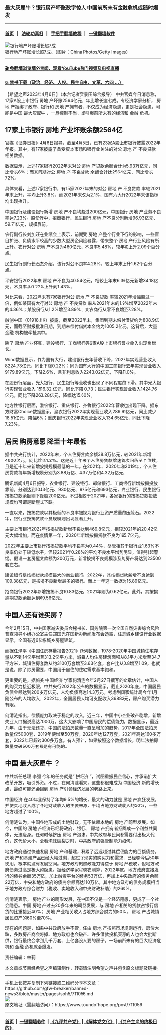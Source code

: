 ### 最大灰犀牛？银行房产坏账数字惊人  中国前所未有金融危机或随时爆发
------------------------

#### [首页](https://github.com/gfw-breaker/banned-news3/blob/master/README.md) &nbsp;&nbsp;|&nbsp;&nbsp; [法轮功真相](https://github.com/begood0513/basic/blob/master/README.md)  &nbsp;&nbsp;|&nbsp;&nbsp; [手把手翻墙教程](https://github.com/gfw-breaker/guides/wiki)  &nbsp;&nbsp;|&nbsp;&nbsp; [一键翻墙软件](https://github.com/gfw-breaker/nogfw/blob/master/README.md)  



<div><img alt="银行地产坏账增长超7成" src="https://img.soundofhope.org/2023-04/1680813355015.jpg"/>
<br/><figcaption class="caption">
 银行地产坏账增长超7成。（图片：China Photos/Getty Images）
</figcaption></div><hr/>

#### [ 🎬  免翻墙浏览墙外禁闻、观看YouTube热门视频及电视直播](https://github.com/gfw-breaker/HelloWorld)

#### [ 💥  禁书下载（政治、经济、人权、民主自由、文革、六四 ...）](https://github.com/gfw-breaker/books/blob/master/README.md)

<div><div class="Content__Wrapper sc-1bvya0-0 elmmKw article_body" data-checkusr="" itemprop="articleBody">
 <div id="post_place_1">
 </div>
 <p class="meta-top">
  <span class="meta">
   【希望之声2023年4月6日】（本台记者贺景田综合报导）
  </span>
  中共官媒今日消息称，17家A股上市银行
  <ok href="/term/857405">
   房地
  </ok>
  产坏账2564亿元，年比增长逾七成。有经济学家分析，
  <ok href="/term/857405">
   房地
  </ok>
  产捆绑了政府、银行和
  <ok href="/term/857405">
   房地
  </ok>
  产拥有者，不仅成为经济隐患，更是社会隐患，可能是中国
  <ok href="/term/450737">
   最大灰犀牛
  </ok>
  ，一旦控制不当，或引爆前所未有的经济和
  <ok href="/term/3667">
   金融
  </ok>
  危机。
 </p>
 <h2>
  <strong>
   17家上市银行
   <ok href="/term/857405">
    房地
   </ok>
   产业坏账余额2564亿
  </strong>
 </h2>
 <p>
  官媒《证券日报》4月6日报导，截至4月5日，已有23家A股上市银行披露2022年年报。其中，有17家披露了备受资本市场和银行业关注的对公
  <ok href="/term/857405">
   房地
  </ok>
  产
  <ok href="/term/82572">
   不良贷款
  </ok>
  相关数据。
 </p>
 <p>
  数据显示，上述17家银行2022年末对公
  <ok href="/term/857405">
   房地
  </ok>
  产贷款余额合计为5.93万亿元，同比增长6%；而其同期对公
  <ok href="/term/857405">
   房地
  </ok>
  产
  <ok href="/term/82572">
   不良贷款
  </ok>
  余额合计达2564亿元，同比增长72%。
 </p>
 <p>
  具体来看，上述17家银行中，有15家2022年末的对公
  <ok href="/term/857405">
   房地
  </ok>
  产
  <ok href="/term/82572">
   不良贷款
  </ok>
  率较2021年末上升，平均上升3.8%，而2021年末仅为2.1%，国有六大行2022年末该指标均出现抬升。
 </p>
 <p>
  中国银行及建设银行新增
  <ok href="/term/857405">
   房地
  </ok>
  产不良均超过200亿元，中国银行
  <ok href="/term/857405">
   房地
  </ok>
  产业务不良率达7.23%。股份行中，招商银行、民生银行
  <ok href="/term/857405">
   房地
  </ok>
  产不良分别新增96.93亿元、59.71亿元，规模靠前。
 </p>
 <p>
  农行副行长刘加旺在业绩会上表示，前期受
  <ok href="/term/857405">
   房地
  </ok>
  产整个行业下行的影响，一些盲目扩张、负债水平较高的少数大型房企风险暴露，带来整个
  <ok href="/term/857405">
   房地
  </ok>
  产行业风险有所上升。农行对公
  <ok href="/term/857405">
   房地
  </ok>
  产不良为460亿元，不良率5.48%，较年初上升2.09个百分点。
 </p>
 <p>
  民生银行副行长石杰介绍，该行对公不良率4.28%，较上年末上升1.62个百分点。
 </p>
 <p>
  平安银行2022年末
  <ok href="/term/857405">
   房地
  </ok>
  产不良为40.54亿元，相较上年末6.36亿元新增34.18亿元，不良率从0.22%上升到1.43%。
 </p>
 <p>
  对比来看，2022年末有7家银行对公
  <ok href="/term/857405">
   房地
  </ok>
  产
  <ok href="/term/82572">
   不良贷款
  </ok>
  率较2021年增幅超过一倍，例如某国有大行对公
  <ok href="/term/857405">
   房地
  </ok>
  产
  <ok href="/term/82572">
   不良贷款
  </ok>
  率从2021年末的1.9%增至2022年末的4.36%；某股份行从1.2%增至3.89%；某农商行从零不良增至7.28%。
 </p>
 <p>
  融创中国（01918.HK）披露，截至2022年末，集团到期未偿付借贷约为808.9亿元，而截至财报批准日期，到期未偿付借贷本金约为1005.2亿元。这背后，大量
  <ok href="/term/3667">
   金融
  </ok>
  机构被牵扯其中。
 </p>
 <p>
  除了
  <ok href="/term/857405">
   房地
  </ok>
  产业坏账，建设银行、工商银行等6家A股上市银行营业收入出现负增长。
 </p>
 <p>
  Wind数据显示，作为国有大行，建设银行去年营收下降，2022年实现营业收入8224.73亿元，同比下降0.22%；同为国有大行的中国工商银行去年实现营业收入9179.89亿元，下降2.6%，且非利息收入2243.02亿元，下降11.0%。
 </p>
 <p>
  在股份行层面，光大银行、民生银行等营收也出现了不同程度的下滑。其中光大银行实现营业收入 1516.32 亿元，同比下降 0.73；民生银行实现营业收入1424.76亿元，同比下降263.28亿元，降幅达15.60%。
 </p>
 <p>
  地方性银行层面，渝农银行、重庆银行、齐鲁银行2022年营收也出现下降。据东方财富Choice数据显示，渝农银行2022年实现营业收入289.91亿元，同比减少18.51亿元，降幅6%；重庆银行2022年实现营业收入134.65亿元，同比下降7.23%。
 </p>
 <h2>
  <strong>
   居民
   <ok href="/term/284215">
    购房意愿
   </ok>
   降至十年最低
  </strong>
 </h2>
 <p>
  据中共央行统计，2022年末，个人住房贷款余额38.8万亿元，较2021年新增4800亿元，同比增长1.2%。这是近十年来个人住房贷款增速首次回落至个位数，且是近十年来新增按揭规模最低的一年。在2021年、2020年和2019年，个人住房贷款每年新增规模分别为3.88万亿、4.37万亿和4.32万亿元。
 </p>
 <p>
  腾讯新闻4月6日报导，农业银行、建设银行、邮储银行、工商银行新增按揭投放靠前，分别达到1043亿元、930亿元、925亿元和693亿元，兴业银行、民生银行按揭贷款余额则下降超200亿元。不过相较于2021年，各家银行的按揭贷款投放规模均可谓是断崖式下跌。
 </p>
 <p>
  一直以来，按揭贷款以其极低的不良率被视为银行业资产质量的压舱石。2022年，银行业按揭贷款不良规模则出现显著上升。
 </p>
 <p>
  主要上市银行2022年按揭贷款新增不良达到469.8亿元，相较2021年的20.42亿元大幅增加，而在疫情第一年，2020年新增按揭贷款不良为195.7亿元。
 </p>
 <p>
  2022年主要上市银行按揭贷款平均不良率为0.44%，尽管相较于银行业1.63%不良率仍处于较低水平，但较2021年0.28%的平均不良水平增势明显，值得引起警惕。假设一套房屋贷款额为200万元，新增按揭不良规模涉及的房产将达到23500套左右。
 </p>
 <p>
  建设银行是按揭贷款规模最大的商业银行，2022年，其按揭贷款新增不良达到109.38亿元，是按揭不良新增最多的银行。而上一年这一数据为15.89亿元。
 </p>
 <p>
  招商银行2022年新增按揭不良10.83亿元，2021年则为0.62亿元。此外，其按揭逾期贷款余额达到69.56亿元。
 </p>
 <h2>
  <strong>
   中国人还有谁买房？
  </strong>
 </h2>
 <p>
  今年2月15日，中共国家减灾委员会秘书长、国务院第一次全国自然灾害综合风险普查领导小组办公室主任郑国光在国新办新闻发布会透露，住房城乡建设行业数据显示，全国有近6亿栋城乡房屋建筑。
 </p>
 <p>
  而据任泽平《中国住房存量报告2021》所列数据，1978-2020年中国城镇住宅存量从不到14亿平增至313.2亿平方米，城镇人均住房建筑面积从8.1平方米增至34.7平方米，城镇住房套数从约3100万套增至3.63亿套，套户比从0.8增至1.09，也就是说，除了炒房需要，中国用于自住的住宅需求基本饱和。
 </p>
 <p>
  更重要的是，据旅美
  <ok href="/term/2423">
   中国经济
  </ok>
  学家何清涟今年2月27日撰写的文章估计，中国人的购买力接近极限。中共央行2022年公布的数据显示，截止2020年底，中国居民负债金额达到200多万亿元，人均负债高达14.3万元。考虑到国家统计局今年1月刚公布的人均收入，2022年，全国居民人均可支配收入36883元，房产购买潜力有限。
 </p>
 <p>
  何清涟指出，偿债能力取决于稳定的收入，近三年，中国中小企业破产剧增，新增失业人口据说高达7000万。这大大影响了中国居民的偿债能力。数据显示，最近几年，由于无法还贷，中国的法拍房数量一直呈增加的趋势，2017年全国法拍房数量仅5000套，2019年便增至50万套，2020年达127万套，2021年高达160多万套，2022年已超过300多万套。有人预计，如果按照这个数据增长，明年法拍房数量突破500万套都是有可能的。
 </p>
 <h2>
  <strong>
   中国
   <ok href="/term/450737">
    最大灰犀牛
   </ok>
   ？
  </strong>
 </h2>
 <p>
  中共新任总理
  <ok href="/term/14244">
   李强
  </ok>
  今年的任务就是“
  <ok href="/term/838644">
   拼经济
  </ok>
  ”，试图重振民企信心，并承诺扩大改革开放，吸引外资。不过，在何清涟看来，这些都很难成为
  <ok href="/term/2423">
   中国经济
  </ok>
  新的增长点，最终可能还会回到
  <ok href="/term/857405">
   房地
  </ok>
  产引领经济发展的老路上来。
 </p>
 <p>
  <ok href="/term/2423">
   中国经济
  </ok>
  在40年里保持了年均9.5%的增长，最大的动力就是
  <ok href="/term/857405">
   房地
  </ok>
  产疯狂发展，并使卖地收入成了各地财政收入的主要来源，平均占地方财政收入的50%，一些地方超过了100%。
 </p>
 <p>
  何清涟认为，中国各地形成的土地财政，无不依赖本地的
  <ok href="/term/857405">
   房地
  </ok>
  产畸型发展。如今，中国的
  <ok href="/term/857405">
   房地
  </ok>
  产经济已经将政府、银行、
  <ok href="/term/857405">
   房地
  </ok>
  产拥有者捆绑成一个利益共同体，无法瘦身。任何时候挤压
  <ok href="/term/857405">
   房地
  </ok>
  产泡沫，中共政府与民间都需要付出极大代价，这代价大小，全看泡沫破裂之时，中共政府的强管制能力如何。
 </p>
 <p>
  地方政府通过快速发展
  <ok href="/term/857405">
   房地
  </ok>
  产和基建，积累了远远超过其偿债能力的巨额债务。
  <ok href="/term/857405">
   房地
  </ok>
  产和基建产品已经大幅过剩，超过了现实的购买力和需求，已经够今后50年使用，根本就没有发展空间。地方政府的财政能力得益于
  <ok href="/term/857405">
   房地
  </ok>
  产税收，但地方政府债务过高是极大的隐患。据经济学家程晓农测算，2022年底，地方政府直接发行的债券余额35万亿，加上融资平台的债务53万亿，再加上中央政府的债务余额22万亿，中央和地方政府的债务余额高达110万亿，其中地方政府的债务规模相当于地方政府综合财力（税收、卖地收入和中央财政补助）的260%。
 </p>
 <p>
  何清涟表示，
  <ok href="/term/857405">
   房地
  </ok>
  产业的畸形发展，在中国不仅是一个经济隐患，更成了一个社会隐患。中国
  <ok href="/term/857405">
   房地
  </ok>
  产过去20多年来的畸型发展，与
  <ok href="/term/857405">
   房地
  </ok>
  产相关的贷款占银行信贷的比重接近40%；
  <ok href="/term/857405">
   房地
  </ok>
  产业相关收入占地方综合财力的50%，
  <ok href="/term/857405">
   房地
  </ok>
  产占城镇居民资产的60%至70%。
 </p>
 <p>
  现在的问题是，如果中共政府放手不管，任由
  <ok href="/term/857405">
   房地
  </ok>
  产按照市场规则运行，房价大跌，多数房产商会垮掉、地方政府也会破产、许多借款投机买房的人也会大批断供，银行最终会拿到几千万套、上亿套没人要的房子。一场前所未有的巨大经济危机和
  <ok href="/term/3667">
   金融
  </ok>
  危机就会爆发。
 </p>
 <p class="meta-btm">
  责任编辑：林莉
 </p>
 <p class="meta-btm">
  本文章或节目经希望之声编辑制作，转载请注明希望之声并包含原文标题及链接。
 </p>
</div>
</div>
<hr/>
手机上长按并复制下列链接或二维码分享本文章：<br/>
https://github.com/gfw-breaker/banned-news3/blob/master/pages/soh5/711056.md <br/>
<a href='https://github.com/gfw-breaker/banned-news3/blob/master/pages/soh5/711056.md'><img src='https://github.com/gfw-breaker/banned-news3/blob/master/pages/soh5/711056.md.png'/></a> <br/>
原文地址（需翻墙访问）：https://www.soundofhope.org/post/711056


------------------------
#### [首页](https://github.com/gfw-breaker/banned-news3/blob/master/README.md) &nbsp;|&nbsp; [一键翻墙软件](https://github.com/gfw-breaker/nogfw/blob/master/README.md) &nbsp;| [《九评共产党》](https://github.com/gfw-breaker/9ping.md/blob/master/README.md#九评之一评共产党是什么) | [《解体党文化》](https://github.com/gfw-breaker/jtdwh.md/blob/master/README.md) | [《共产主义的终极目的》](https://github.com/gfw-breaker/gczydzjmd.md/blob/master/README.md)


<img src='http://gfw-breaker.win/banned-news3/pages/soh5/711056.md' width='0px' height='0px'/>